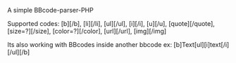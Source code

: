A simple BBcode-parser-PHP

Supported codes: [b][/b], [li][/li\], [ul][/ul], [i][/i], [u][/u], [quote][/quote], [size=?][/size], [color=?][/color\], [url][/url], [img][/img]

Its also working with BBcodes inside another bbcode ex: [b]Text[ul][i]text[/i][/ul][/b]
